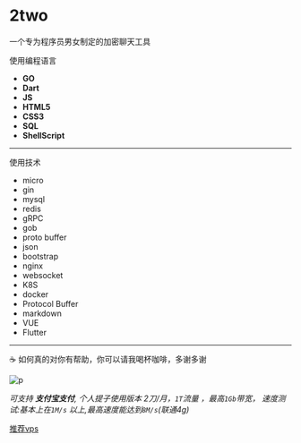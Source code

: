 # 2two

一个专为程序员男女制定的加密聊天工具

使用编程语言

- **GO**
- **Dart**
- **JS**
- **HTML5**
- **CSS3**
- **SQL**
- **ShellScript**
***
使用技术
- micro
- gin
- mysql
- redis
- gRPC
- gob
- proto buffer
- json
- bootstrap
- nginx
- websocket
- K8S
- docker
- Protocol Buffer
- markdown
- VUE
- Flutter
---
☕️ 如何真的对你有帮助，你可以请我喝杯咖啡，多谢多谢

![p](https://raw.githubusercontent.com/googege/Files/master/donate.png)

*可支持 **支付宝支付**, 个人提子使用版本 2刀/月，`1T`流量 ，最高`1Gb`带宽， 速度测试:基本上在`1M/s` 以上,最高速度能达到`8M/s`(联通4g)*

[推荐vps](https://app.cloudcone.com/?ref=2525)

